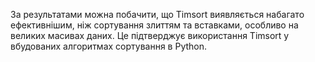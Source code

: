 За результатами можна побачити, що Timsort виявляється набагато ефективнішим, ніж сортування злиттям та вставками, особливо на великих масивах даних. Це підтверджує використання Timsort у вбудованих алгоритмах сортування в Python.